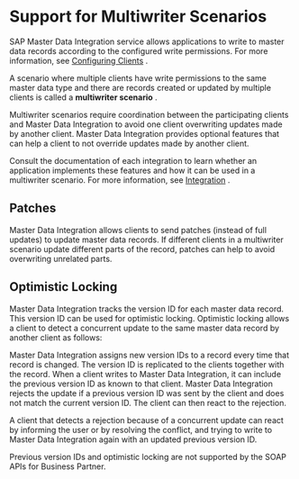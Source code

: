 <!-- loio9121c31fd67d40cdb03c0e352833546b -->

# Support for Multiwriter Scenarios

SAP Master Data Integration service allows applications to write to master data records according to the configured write permissions. For more information, see [Configuring Clients](../initial-setup-and-administration/configuring-writepermissions-8fe4492.md) .

A scenario where multiple clients have write permissions to the same master data type and there are records created or updated by multiple clients is called a **multiwriter scenario** .

Multiwriter scenarios require coordination between the participating clients and Master Data Integration to avoid one client overwriting updates made by another client. Master Data Integration provides optional features that can help a client to not override updates made by another client.

Consult the documentation of each integration to learn whether an application implements these features and how it can be used in a multiwriter scenario. For more information, see [Integration](../integration/integration-a504461.md) .



<a name="loio9121c31fd67d40cdb03c0e352833546b__patches"/>

## Patches

Master Data Integration allows clients to send patches \(instead of full updates\) to update master data records. If different clients in a multiwriter scenario update different parts of the record, patches can help to avoid overwriting unrelated parts.



<a name="loio9121c31fd67d40cdb03c0e352833546b__optimistic-locking"/>

## Optimistic Locking

Master Data Integration tracks the version ID for each master data record. This version ID can be used for optimistic locking. Optimistic locking allows a client to detect a concurrent update to the same master data record by another client as follows:

Master Data Integration assigns new version IDs to a record every time that record is changed. The version ID is replicated to the clients together with the record. When a client writes to Master Data Integration, it can include the previous version ID as known to that client. Master Data Integration rejects the update if a previous version ID was sent by the client and does not match the current version ID. The client can then react to the rejection.

A client that detects a rejection because of a concurrent update can react by informing the user or by resolving the conflict, and trying to write to Master Data Integration again with an updated previous version ID.

Previous version IDs and optimistic locking are not supported by the SOAP APIs for Business Partner.

